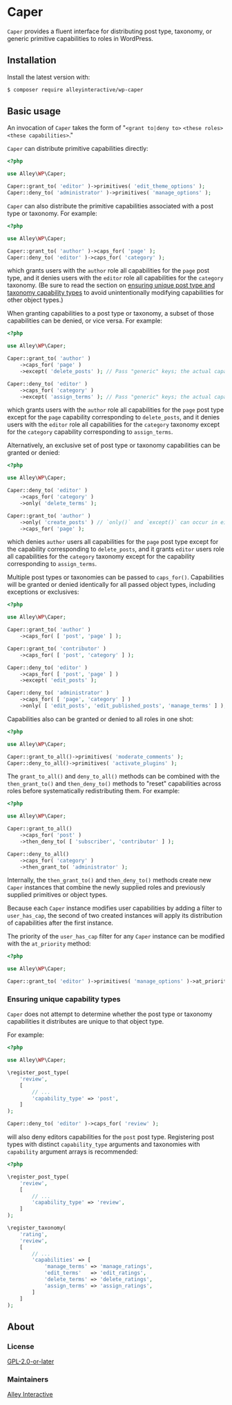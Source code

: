 # Caper

`Caper` provides a fluent interface for distributing post type, taxonomy, or generic primitive capabilities to roles in WordPress.

## Installation

Install the latest version with:

```bash
$ composer require alleyinteractive/wp-caper
```

## Basic usage

An invocation of `Caper` takes the form of "`<grant to|deny to>` `<these roles>` `<these capabilities>`."

`Caper` can distribute primitive capabilities directly:

```php
<?php

use Alley\WP\Caper;

Caper::grant_to( 'editor' )->primitives( 'edit_theme_options' );
Caper::deny_to( 'administrator' )->primitives( 'manage_options' );
```

`Caper` can also distribute the primitive capabilities associated with a post type or taxonomy. For example:

```php
<?php

use Alley\WP\Caper;

Caper::grant_to( 'author' )->caps_for( 'page' );
Caper::deny_to( 'editor' )->caps_for( 'category' );
```

which grants users with the `author` role all capabilities for the `page` post type, and it denies users with the `editor` role all capabilities for the `category` taxonomy. (Be sure to read the section on [ensuring unique post type and taxonomy capability types](#ensuring-unique-capability-types) to avoid unintentionally modifying capabilities for other object types.)

When granting capabilities to a post type or taxonomy, a subset of those capabilities can be denied, or vice versa. For example:

```php
<?php

use Alley\WP\Caper;

Caper::grant_to( 'author' )
    ->caps_for( 'page' )
    ->except( 'delete_posts' ); // Pass "generic" keys; the actual capability names will be determined automatically.

Caper::deny_to( 'editor' )
    ->caps_for( 'category' )
    ->except( 'assign_terms' ); // Pass "generic" keys; the actual capability names will be determined automatically.
```

which grants users with the `author` role all capabilities for the `page` post type except for the `page` capability corresponding to `delete_posts`, and it denies users with the `editor` role all capabilities for the `category` taxonomy except for the `category` capability corresponding to `assign_terms`.

Alternatively, an exclusive set of post type or taxonomy capabilities can be granted or denied:

```php
<?php

use Alley\WP\Caper;

Caper::deny_to( 'editor' )
    ->caps_for( 'category' )
    ->only( 'delete_terms' );

Caper::grant_to( 'author' )
    ->only( 'create_posts' ) // `only()` and `except()` can occur in either order.
    ->caps_for( 'page' );
```

which denies `author` users all capabilities for the `page` post type except for the capability corresponding to `delete_posts`, and it grants `editor` users role all capabilities for the `category` taxonomy except for the capability corresponding to `assign_terms`.

Multiple post types or taxonomies can be passed to `caps_for()`. Capabilities will be granted or denied identically for all passed object types, including exceptions or exclusives:

```php
<?php

use Alley\WP\Caper;

Caper::grant_to( 'author' )
    ->caps_for( [ 'post', 'page' ] );

Caper::grant_to( 'contributor' )
    ->caps_for( [ 'post', 'category' ] );

Caper::deny_to( 'editor' )
    ->caps_for( [ 'post', 'page' ] )
    ->except( 'edit_posts' );

Caper::deny_to( 'administrator' )
    ->caps_for( [ 'page', 'category' ] )
    ->only( [ 'edit_posts', 'edit_published_posts', 'manage_terms' ] );
```

Capabilities also can be granted or denied to all roles in one shot:

```php
<?php

use Alley\WP\Caper;

Caper::grant_to_all()->primitives( 'moderate_comments' );
Caper::deny_to_all()->primitives( 'activate_plugins' );
```

The `grant_to_all()` and `deny_to_all()` methods can be combined with the `then_grant_to()` and `then_deny_to()` methods to "reset" capabilities across roles before systematically redistributing them. For example:

```php
<?php

use Alley\WP\Caper;

Caper::grant_to_all()
    ->caps_for( 'post' )
    ->then_deny_to( [ 'subscriber', 'contributor' ] );

Caper::deny_to_all()
    ->caps_for( 'category' )
    ->then_grant_to( 'administrator' );
```

Internally, the `then_grant_to()` and `then_deny_to()` methods create new `Caper` instances that combine the newly supplied roles and previously supplied primitives or object types.

Because each `Caper` instance modifies user capabilities by adding a filter to `user_has_cap`, the second of two created instances will apply its distribution of capabilities after the first instance.

The priority of the `user_has_cap` filter for any `Caper` instance can be modified with the `at_priority` method:

```php
<?php

use Alley\WP\Caper;

Caper::grant_to( 'editor' )->primitives( 'manage_options' )->at_priority( 99 );
```

### Ensuring unique capability types

`Caper` does not attempt to determine whether the post type or taxonomy capabilities it distributes are unique to that object type.

For example:

```php
<?php

use Alley\WP\Caper;

\register_post_type(
    'review',
    [
        // ...
        'capability_type' => 'post',
    ]
);

Caper::deny_to( 'editor' )->caps_for( 'review' );
```

will also deny editors capabilities for the `post` post type. Registering post types with distinct `capability_type` arguments and taxonomies with `capability` argument arrays is recommended:

```php
<?php

\register_post_type(
    'review',
    [
        // ...
        'capability_type' => 'review',
    ]
);

\register_taxonomy(
    'rating',
    'review',
    [
        // ...
        'capabilities' => [
            'manage_terms' => 'manage_ratings',
            'edit_terms'   => 'edit_ratings',
            'delete_terms' => 'delete_ratings',
            'assign_terms' => 'assign_ratings',
        ]
    ]
);
```

## About

### License

[GPL-2.0-or-later](https://github.com/alleyinteractive/wp-caper/blob/main/LICENSE)

### Maintainers

[Alley Interactive](https://github.com/alleyinteractive)
